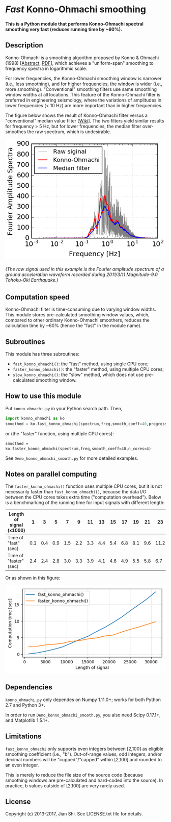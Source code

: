# _Fast_ Konno-Ohmachi smoothing
#### This is a Python module that performs Konno-Ohmachi spectral smoothing very fast (reduces running time by ~60%).

## Description
Konno-Ohmachi is a smoothing algorithm proposed by Konno & Ohmachi (1998) [[Abstract](http://bssa.geoscienceworld.org/content/88/1/228.short), [PDF](http://www.eq.db.shibaura-it.ac.jp/papers/Konno&Ohmachi1998.pdf)], which achieves a "uniform-span" smoothing to frequency spectra in logarithmic scale.

For lower frequencies, the Konno-Ohmachi smoothing window is narrower (i.e., less smoothing), and for higher frequencies, the window is wider (i.e., more smoothing). "Conventional" smoothing filters use same smoothing window widths at all locations. This feature of the Konno-Ohmachi filter is preferred in engineering seismology, where the variations of amplitudes in lower frequencies (< 10 Hz) are more important than in higher frequencies.

The figure below shows the result of Konno-Ohmachi filter versus a "conventional" median value filter [[Wiki](https://en.wikipedia.org/wiki/Median_filter)]. The two filters yield similar results for frequency > 5 Hz, but for lower frequencies, the median filter over-smoothes the raw spectrum, which is undesirable.

![](demo.png)
###### (The raw signal used in this example is the Fourier amplitude spectrum of a ground acceleration waveform recorded during 2011/3/11 Magnitude-9.0 Tohoku-Oki Earthquake.)

## Computation speed
Konno-Ohmachi filter is time-consuming due to varying window widths. This module stores pre-calculated smoothing window values, which, compared to other ordinary Konno-Ohmachi smoothers, reduces the calculation time by ~60% (hence the "fast" in the module name).

## Subroutines

This module has three subroutines:

+ `fast_konno_ohmachi()`: the "fast" method, using single CPU core;
+ `faster_konno_ohmachi()`: the "faster" method, using multiple CPU cores;
+ `slow_konno_ohmachi()`: the "slow" method, which does not use pre-calculated smoothing window.

## How to use this module
Put `konno_ohmachi.py` in your Python search path. Then,

```python
import konno_ohmachi as ko
smoothed = ko.fast_konno_ohmachi(spectrum,freq,smooth_coeff=40,progress_bar=True)
```

or (the "faster" function, using multiple CPU cores):

```{python}
smoothed = ko.faster_konno_ohmachi(spectrum,freq,smooth_coeff=40,n_cores=4)
```

See `Demo_konno_ohmachi_smooth.py` for more detailed examples.

## Notes on parallel computing

The `faster_konno_ohmachi()` function uses multiple CPU cores, but it is not necessarily faster than `fast_konno_ohmachi()`, because the data I/O between the CPU cores takes extra time ("computation overhead"). Below is a benchmarking of the running time for input signals with different length:

| Length of  signal (x1000) | 1 | 3 | 5 | 7 | 9 | 11 | 13 | 15 | 17 | 19   | 21   | 23    | 25    | 27    | 29    | 31    |
| ------------------------- | ---- | ---- | ---- | ---- | ---- | ----- | ----- | ----- | ----- | ------- | ------- | -------- | -------- | -------- | -------- | -------- |
| Time of "fast" (sec)      | 0.1  | 0.4  | 0.9  | 1.5  | 2.2  | 3.3   | 4.4   | 5.4   | 6.8   | 8.1 | 9.6 | 11.2 | 13.1 | 14.9 | 16.7 | 18.8 |
| Time of "faster" (sec)    | 2.4  | 2.4  | 2.8  | 3.0  | 3.3  | 3.9   | 4.1   | 4.6   | 4.9   | 5.5 | 5.8 | 6.7  | 7.5  | 8.2  | 9.0  | 9.8  |


Or as shown in this figure:

![](./benchmark.png)

## Dependencies

`konno_ohmachi.py` only dependes on Numpy 1.11.0+; works for both Python 2.7 and Python 3+.

In order to run `Demo_konno_ohmachi_smooth.py`, you also need Scipy 0.17.1+, and Matplotlib 1.5.1+.


## Limitations
`fast_konno_ohmachi` only supports even integers between [2,100] as eligible smoothing coefficient (i.e., "b"). Out-of-range values, odd integers, and/or decimal numbers will be "cupped"/"capped" within [2,100] and rounded to an even integer.

This is merely to reduce the file size of the source code (because smoothing windows are pre-calculated and hard-coded into the source). In practice, b values outside of [2,100] are very rarely used.

## License
Copyright (c) 2013-2017, Jian Shi. See LICENSE.txt file for details.
